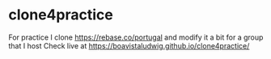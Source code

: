 # clone4practice
For practice I clone https://rebase.co/portugal and modify it a bit for a group that I host
Check live at https://boavistaludwig.github.io/clone4practice/
